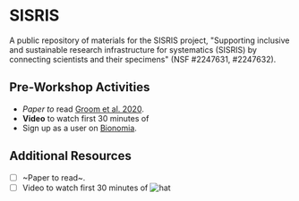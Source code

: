 # SISRIS
A public repository of materials for the SISRIS project, "Supporting inclusive and sustainable research infrastructure for systematics (SISRIS) by connecting scientists and their specimens" (NSF #2247631, #2247632).

## Pre-Workshop Activities

- _Paper to_ read [Groom et al. 2020](https://doi.org/10.1093/database/baaa072).
- **Video** to watch first 30 minutes of
- Sign up as a user on [Bionomia](https://bionomia.net/).

## Additional Resources
- [ ] ~Paper to read~.
- [ ] Video to watch first 30 minutes of
![hat](https://user-images.githubusercontent.com/19411979/211651635-ee208363-a3a0-4f5d-a5ca-7c660dbad032.jpg)
